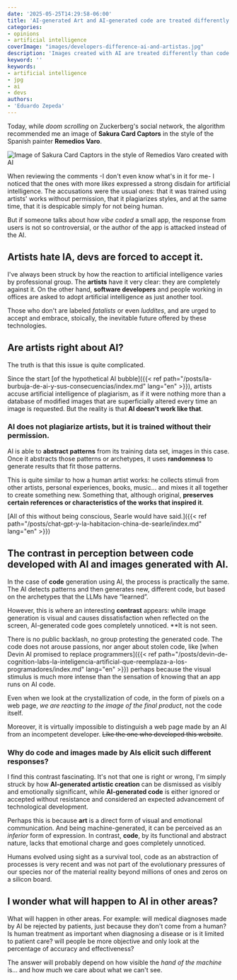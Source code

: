 ```yaml
---
date: '2025-05-25T14:29:58-06:00'
title: 'AI-generated Art and AI-generated code are treated differently'
categories:
- opinions
- artificial intelligence
coverImage: "images/developers-difference-ai-and-artistas.jpg"
description: 'Images created with AI are treated differently than code created with AI, artists detest AI, but developers are asked to accept it blindly.'
keyword: ''
keywords:
- artificial intelligence
- jpg
- ai
- devs
authors:
- 'Eduardo Zepeda'
---
```


Today, while *doom scrolling* on Zuckerberg's social network, the algorithm recommended me an image of **Sakura Card Captors** in the style of the Spanish painter **Remedios Varo**.

![Image of Sakura Card Captors in the style of Remedios Varo created with AI](https://res.cloudinary.com/dwrscezd2/image/upload/v1748206520/coffee-bytes/sakura-card-captors-remedios-varo_mwazan.webp "Image of Sakura Card Captors in the style of Remedios Varo created with AI")

When reviewing the comments -I don't even know what's in it for me- I noticed that the ones with more *likes* expressed a strong disdain for artificial intelligence. The accusations were the usual ones: that it was trained using artists' works without permission, that it plagiarizes styles, and at the same time, that it is despicable simply for not being human.

But if someone talks about how *vibe coded* a small app, the response from users is not so controversial, or the author of the app is attacked instead of the AI.

## Artists hate IA, devs are forced to accept it.

I've always been struck by how the reaction to artificial intelligence varies by professional group. The **artists** have it very clear: they are completely against it. On the other hand, **software developers** and people working in offices are asked to adopt artificial intelligence as just another tool.

Those who don't are labeled *fatalists* or even *luddites*, and are urged to accept and embrace, stoically, the inevitable future offered by these technologies.

## Are artists right about AI?

The truth is that this issue is quite complicated.

Since the start [of the hypothetical AI bubble]({{< ref path="/posts/la-burbuja-de-ai-y-sus-consecuencias/index.md" lang="en" >}}), artists accuse artificial intelligence of plagiarism, as if it were nothing more than a database of modified images that are superficially altered every time an image is requested. But the reality is that **AI doesn't work like that**.

### AI does not plagiarize artists, but it is trained without their permission.

AI is able to **abstract patterns** from its training data set, images in this case. Once it abstracts those patterns or archetypes, it uses **randomness** to generate results that fit those patterns.

This is quite similar to how a human artist works: he collects stimuli from other artists, personal experiences, books, music... and mixes it all together to create something new. Something that, although original, **preserves certain references or characteristics of the works that inspired it**.

[All of this without being conscious, Searle would have said.]({{< ref path="/posts/chat-gpt-y-la-habitacion-china-de-searle/index.md" lang="en" >}})

## The contrast in perception between code developed with AI and images generated with AI.

In the case of **code** generation using AI, the process is practically the same. The AI detects patterns and then generates new, different code, but based on the archetypes that the LLMs have “learned”.

However, this is where an interesting **contrast** appears: while image generation is visual and causes dissatisfaction when reflected on the screen, AI-generated code goes completely unnoticed. **It is not seen.

There is no public backlash, no group protesting the generated code. The code does not arouse passions, nor anger about stolen code, like [when Devin AI promised to replace programmers]({{< ref path="/posts/devin-de-cognition-labs-la-inteligencia-artificial-que-reemplaza-a-los-programadores/index.md" lang="en" >}}) perhaps because the visual stimulus is much more intense than the sensation of knowing that an app runs on AI code.

Even when we look at the crystallization of code, in the form of pixels on a web page, *we are reacting to the image of the final product*, not the code itself.

Moreover, it is virtually impossible to distinguish a web page made by an AI from an incompetent developer. ~~Like the one who developed this website~~.

### Why do code and images made by AIs elicit such different responses?

I find this contrast fascinating. It's not that one is right or wrong, I'm simply struck by how **AI-generated artistic creation** can be dismissed as visibly and emotionally significant, while **AI-generated code** is either ignored or accepted without resistance and considered an expected advancement of technological development.

Perhaps this is because **art** is a direct form of visual and emotional communication. And being machine-generated, it can be perceived as an *inferior* form of expression. In contrast, **code**, by its functional and abstract nature, lacks that emotional charge and goes completely unnoticed.

Humans evolved using sight as a survival tool, code as an abstraction of processes is very recent and was not part of the evolutionary pressures of our species nor of the material reality beyond millions of ones and zeros on a silicon board.

## I wonder what will happen to AI in other areas?

What will happen in other areas. For example: will medical diagnoses made by AI be rejected by patients, just because they don't come from a human? Is human treatment as important when diagnosing a disease or is it limited to patient care? will people be more objective and only look at the percentage of accuracy and effectiveness?

The answer will probably depend on how visible the *hand of the machine* is... and how much we care about what we can't see.


